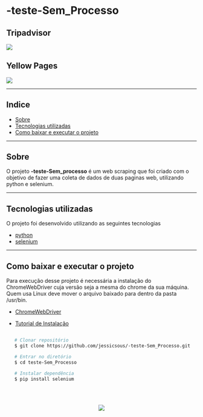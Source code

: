 # -teste-Sem_Processo
<h2 align="center">


<h2>Tripadvisor</h2>

<img src="https://ik.imagekit.io/cs5yecvr2d/sem-t%C3%ADtulo_7Ly3dvcNs.gif?ik-sdk-version=javascript-1.4.3&updatedAt=1653439329214">

<h2>Yellow Pages</h2>

<img src="https://ik.imagekit.io/cs5yecvr2d/sem-t%C3%ADtulo1_BnLK2Xb1H.gif?ik-sdk-version=javascript-1.4.3&updatedAt=1653439352383">

</h2>

---

## Indice

- [Sobre](#sobre)
- [Tecnologias utilizadas](#tecnologias-utilizadas)
- [Como baixar e executar o projeto](#como-baixar-e-executar-o-projeto)

---

## Sobre

O projeto <b>-teste-Sem_processo</b> é um web scraping que foi criado com o objetivo de fazer uma coleta de dados de duas paginas web, utilizando python e selenium.

---

## Tecnologias utilizadas 

O projeto foi desenvolvido utilizando as seguintes tecnologias 

- [python](https://www.python.org/)
- [selenium](https://www.selenium.dev/)


---

## Como baixar e executar o projeto

Para execução desse projeto é necessária a instalação do ChromeWebDriver cuja versão seja a mesma do chrome da sua máquina.
Quem usa Linux deve mover o arquivo baixado para dentro da pasta /usr/bin.

- [ChromeWebDriver](https://chromedriver.chromium.org/downloads)

- [Tutorial de Instalação](https://www.youtube.com/watch?v=AAwLQDFLzuw)

```bash
   
   # Clonar repositório
   $ git clone https://github.com/jessicsous/-teste-Sem_Processo.git

   # Entrar no diretório
   $ cd teste-Sem_Processo
   
   # Instalar dependência
   $ pip install selenium

```

<br>
<h2 align="center">

<img src="https://img.shields.io/github/license/jessicsous/-teste-Sem_Processo?style=for-the-badge"/>

</h2>
